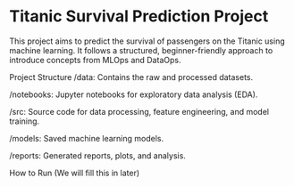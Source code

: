 # Titanic Survival Prediction Project

This project aims to predict the survival of passengers on the Titanic using machine learning. It follows a structured, beginner-friendly approach to introduce concepts from MLOps and DataOps.

Project Structure
/data: Contains the raw and processed datasets.

/notebooks: Jupyter notebooks for exploratory data analysis (EDA).

/src: Source code for data processing, feature engineering, and model training.

/models: Saved machine learning models.

/reports: Generated reports, plots, and analysis.

How to Run
(We will fill this in later)
